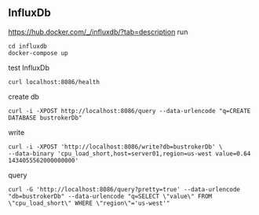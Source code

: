 
## InfluxDb
https://hub.docker.com/_/influxdb/?tab=description
run
```
cd influxdb
docker-compose up 
```

test InfluxDb
```
curl localhost:8086/health
```

create db
```
curl -i -XPOST http://localhost:8086/query --data-urlencode "q=CREATE DATABASE bustrokerDb"
```

write
```
curl -i -XPOST 'http://localhost:8086/write?db=bustrokerDb' \
--data-binary 'cpu_load_short,host=server01,region=us-west value=0.64 1434055562000000000'
```

query
```
curl -G 'http://localhost:8086/query?pretty=true' --data-urlencode "db=bustrokerDb" --data-urlencode "q=SELECT \"value\" FROM \"cpu_load_short\" WHERE \"region\"='us-west'"
```
